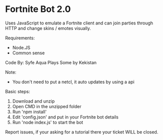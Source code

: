 # Fortnite Bot 2.0
Uses JavaScript to emulate a Fortnite client and can join parties through HTTP and change skins / emotes visually.

Requirements:
- Node.JS
- Common sense

Code By:
Syfe
Aqua Plays
Some by
Kekistan

Note:
- You don't need to put a netcl, it auto updates by using a api

Basic steps:
1) Download and unzip
2) Open CMD in the unzipped folder
3) Run 'npm install'
6) Edit 'config.json' and put in your Fortnite bot details
7) Run 'node index.js' to start the bot

Report issues, if your asking for a tutorial there your ticket WILL be closed.
